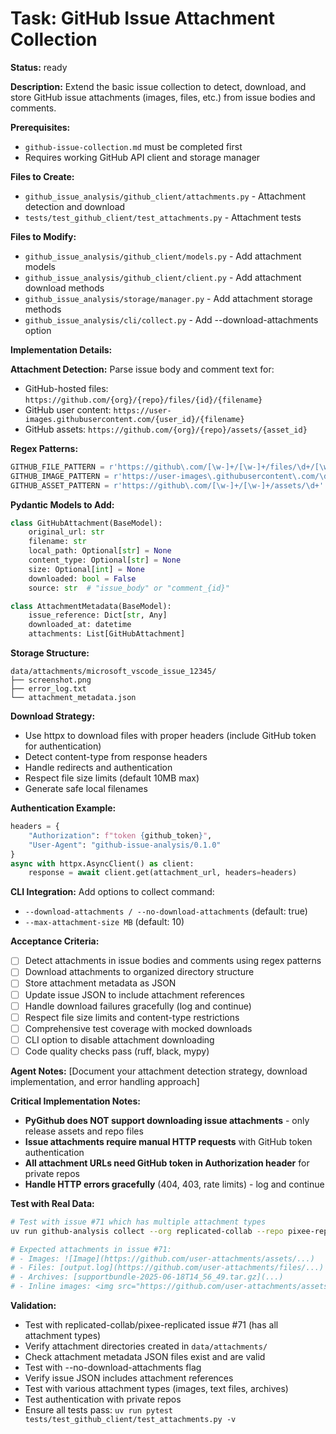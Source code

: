 # Task: GitHub Issue Attachment Collection

**Status:** ready

**Description:**
Extend the basic issue collection to detect, download, and store GitHub issue attachments (images, files, etc.) from issue bodies and comments.

**Prerequisites:**
- `github-issue-collection.md` must be completed first
- Requires working GitHub API client and storage manager

**Files to Create:**
- `github_issue_analysis/github_client/attachments.py` - Attachment detection and download
- `tests/test_github_client/test_attachments.py` - Attachment tests

**Files to Modify:**
- `github_issue_analysis/github_client/models.py` - Add attachment models
- `github_issue_analysis/github_client/client.py` - Add attachment download methods
- `github_issue_analysis/storage/manager.py` - Add attachment storage methods
- `github_issue_analysis/cli/collect.py` - Add --download-attachments option

**Implementation Details:**

**Attachment Detection:**
Parse issue body and comment text for:
- GitHub-hosted files: `https://github.com/{org}/{repo}/files/{id}/{filename}`
- GitHub user content: `https://user-images.githubusercontent.com/{user_id}/{filename}`
- GitHub assets: `https://github.com/{org}/{repo}/assets/{asset_id}`

**Regex Patterns:**
```python
GITHUB_FILE_PATTERN = r'https://github\.com/[\w-]+/[\w-]+/files/\d+/[\w.-]+\??[\w=&]*'
GITHUB_IMAGE_PATTERN = r'https://user-images\.githubusercontent\.com/\d+/[\w.-]+\??[\w=&]*'  
GITHUB_ASSET_PATTERN = r'https://github\.com/[\w-]+/[\w-]+/assets/\d+'
```

**Pydantic Models to Add:**
```python
class GitHubAttachment(BaseModel):
    original_url: str
    filename: str
    local_path: Optional[str] = None
    content_type: Optional[str] = None
    size: Optional[int] = None
    downloaded: bool = False
    source: str  # "issue_body" or "comment_{id}"

class AttachmentMetadata(BaseModel):
    issue_reference: Dict[str, Any]
    downloaded_at: datetime
    attachments: List[GitHubAttachment]
```

**Storage Structure:**
```
data/attachments/microsoft_vscode_issue_12345/
├── screenshot.png
├── error_log.txt  
└── attachment_metadata.json
```

**Download Strategy:**
- Use httpx to download files with proper headers (include GitHub token for authentication)
- Detect content-type from response headers
- Handle redirects and authentication
- Respect file size limits (default 10MB max)
- Generate safe local filenames

**Authentication Example:**
```python
headers = {
    "Authorization": f"token {github_token}",
    "User-Agent": "github-issue-analysis/0.1.0"
}
async with httpx.AsyncClient() as client:
    response = await client.get(attachment_url, headers=headers)
```

**CLI Integration:**
Add options to collect command:
- `--download-attachments / --no-download-attachments` (default: true)
- `--max-attachment-size MB` (default: 10)

**Acceptance Criteria:**
- [ ] Detect attachments in issue bodies and comments using regex patterns
- [ ] Download attachments to organized directory structure
- [ ] Store attachment metadata as JSON
- [ ] Update issue JSON to include attachment references
- [ ] Handle download failures gracefully (log and continue)
- [ ] Respect file size limits and content-type restrictions
- [ ] Comprehensive test coverage with mocked downloads
- [ ] CLI option to disable attachment downloading
- [ ] Code quality checks pass (ruff, black, mypy)

**Agent Notes:**
[Document your attachment detection strategy, download implementation, and error handling approach]

**Critical Implementation Notes:**
- **PyGithub does NOT support downloading issue attachments** - only release assets and repo files
- **Issue attachments require manual HTTP requests** with GitHub token authentication
- **All attachment URLs need GitHub token in Authorization header** for private repos
- **Handle HTTP errors gracefully** (404, 403, rate limits) - log and continue

**Test with Real Data:**
```bash
# Test with issue #71 which has multiple attachment types
uv run github-analysis collect --org replicated-collab --repo pixee-replicated --issue-number 71 --download-attachments

# Expected attachments in issue #71:
# - Images: ![Image](https://github.com/user-attachments/assets/...)
# - Files: [output.log](https://github.com/user-attachments/files/...)  
# - Archives: [supportbundle-2025-06-18T14_56_49.tar.gz](...)
# - Inline images: <img src="https://github.com/user-attachments/assets/..."/>
```

**Validation:**
- Test with replicated-collab/pixee-replicated issue #71 (has all attachment types)
- Verify attachment directories created in `data/attachments/`
- Check attachment metadata JSON files exist and are valid
- Test with --no-download-attachments flag
- Verify issue JSON includes attachment references
- Test with various attachment types (images, text files, archives)
- Test authentication with private repos
- Ensure all tests pass: `uv run pytest tests/test_github_client/test_attachments.py -v`
